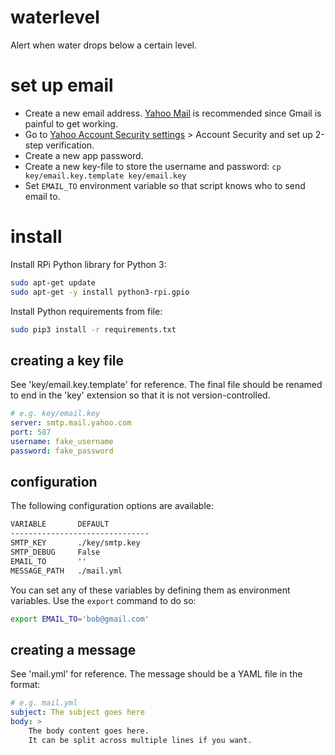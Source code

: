 # waterlevel

Alert when water drops below a certain level.


# set up email
* Create a new email address. [Yahoo Mail](https://mail.yahoo.com/) is recommended since Gmail is painful to get working.
* Go to [Yahoo Account Security settings](https://login.yahoo.com/account/security) > Account Security and set up 2-step verification.
* Create a new app password.
* Create a new key-file to store the username and password: `cp key/email.key.template key/email.key`
* Set `EMAIL_TO` environment variable so that script knows who to send email to.


# install
Install RPi Python library for Python 3:
```bash
sudo apt-get update
sudo apt-get -y install python3-rpi.gpio
```

Install Python requirements from file:
```bash
sudo pip3 install -r requirements.txt
```


## creating a key file
See 'key/email.key.template' for reference. The final file should be renamed to end in the 'key' extension so that it is not version-controlled.

```yml
# e.g. key/email.key
server: smtp.mail.yahoo.com
port: 587
username: fake_username
password: fake_password
```


## configuration
The following configuration options are available:

```txt
VARIABLE       DEFAULT
-------------------------------
SMTP_KEY       ./key/smtp.key
SMTP_DEBUG     False
EMAIL_TO       ''
MESSAGE_PATH   ./mail.yml
```

You can set any of these variables by defining them as environment variables. Use the `export` command to do so:

```bash
export EMAIL_TO='bob@gmail.com'
```


## creating a message
See 'mail.yml' for reference. The message should be a YAML file in the format:

```yml
# e.g. mail.yml
subject: The subject goes here
body: >
    The body content goes here.
    It can be split across multiple lines if you want.
```
